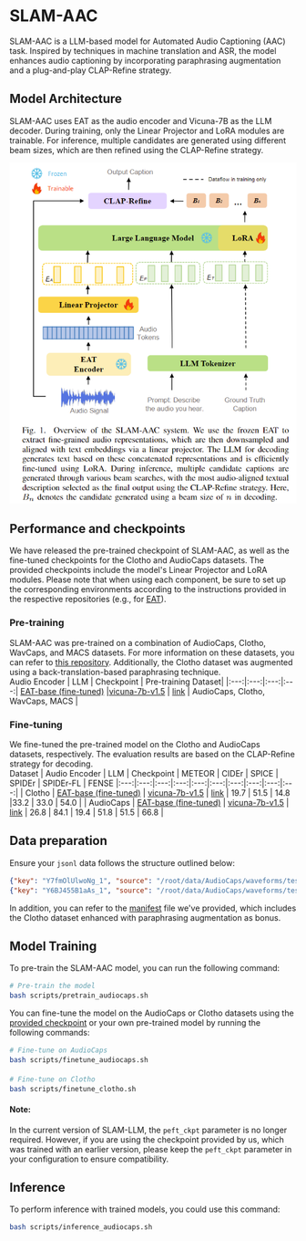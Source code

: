 # SLAM-AAC

SLAM-AAC is a LLM-based model for Automated Audio Captioning (AAC) task. Inspired by techniques in machine translation and ASR, the model enhances audio captioning by incorporating paraphrasing augmentation and a plug-and-play CLAP-Refine strategy. 
<!-- For more details, please refer to the [paper](). -->

## Model Architecture
SLAM-AAC uses EAT as the audio encoder and Vicuna-7B as the LLM decoder. During training, only the Linear Projector and LoRA modules are trainable. For inference, multiple candidates are generated using different beam sizes, which are then refined using the CLAP-Refine strategy.

![](./docs/model.png)

## Performance and checkpoints
We have released the pre-trained checkpoint of SLAM-AAC, as well as the fine-tuned checkpoints for the Clotho and AudioCaps datasets. The provided checkpoints include the model's Linear Projector and LoRA modules. Please note that when using each component, be sure to set up the corresponding environments according to the instructions provided in the respective repositories (e.g., for [EAT](https://github.com/cwx-worst-one/EAT)).

### Pre-training
SLAM-AAC was pre-trained on a combination of AudioCaps, Clotho, WavCaps, and MACS datasets. For more information on these datasets, you can refer to [this repository](https://github.com/Labbeti/aac-datasets). Additionally, the Clotho dataset was augmented using a back-translation-based paraphrasing technique.  
Audio Encoder | LLM | Checkpoint | Pre-training Dataset|
|:---:|:---:|:---:|:---:|
[EAT-base (fine-tuned)](https://drive.google.com/file/d/1aCYiQmoZv_Gh1FxnR-CCWpNAp6DIJzn6/view?usp=sharing) |[vicuna-7b-v1.5](https://huggingface.co/lmsys/vicuna-7b-v1.5) | [link](https://drive.google.com/drive/folders/10kOjB112AeGYA_0mIUr8f1-i5rSg08_O?usp=sharing) | AudioCaps, Clotho, WavCaps, MACS |

### Fine-tuning
We fine-tuned the pre-trained model on the Clotho and AudioCaps datasets, respectively. The evaluation results are based on the CLAP-Refine strategy for decoding.    
Dataset | Audio Encoder | LLM | Checkpoint | METEOR | CIDEr | SPICE | SPIDEr | SPIDEr-FL | FENSE
|:---:|:---:|:---:|:---:|:---:|:---:|:---:|:---:|:---:|:---:|
| Clotho | [EAT-base (fine-tuned)](https://drive.google.com/file/d/1aCYiQmoZv_Gh1FxnR-CCWpNAp6DIJzn6/view?usp=sharing) | [vicuna-7b-v1.5](https://huggingface.co/lmsys/vicuna-7b-v1.5) | [link](https://drive.google.com/drive/folders/1QX7CM9YAddPi02_NRChI5mzsNmBBtA63?usp=sharing) | 19.7 | 51.5 | 14.8 |33.2 | 33.0 | 54.0 |
| AudioCaps | [EAT-base (fine-tuned)](https://drive.google.com/file/d/1aCYiQmoZv_Gh1FxnR-CCWpNAp6DIJzn6/view?usp=sharing) | [vicuna-7b-v1.5](https://huggingface.co/lmsys/vicuna-7b-v1.5) | [link](https://drive.google.com/drive/folders/1GhFPiSVmBE9BvBhYWCEqkFuH-avKl-4g?usp=sharing) | 26.8 | 84.1 | 19.4 | 51.8 | 51.5 | 66.8 |


## Data preparation
Ensure your `jsonl` data follows the structure outlined below:
```json
{"key": "Y7fmOlUlwoNg_1", "source": "/root/data/AudioCaps/waveforms/test/Y7fmOlUlwoNg.wav", "target": "Constant rattling noise and sharp vibrations"}
{"key": "Y6BJ455B1aAs_1", "source": "/root/data/AudioCaps/waveforms/test/Y6BJ455B1aAs.wav", "target": "A rocket flies by followed by a loud explosion and fire crackling as a truck engine runs idle"}
```
In addition, you can refer to the [manifest](https://drive.google.com/drive/folders/1NJinoWg3yXKSPm-pRrhqKLvCD9dtDuDG?usp=sharing) file we've provided, which includes the Clotho dataset enhanced with paraphrasing augmentation as bonus.

## Model Training
To pre-train the SLAM-AAC model, you can run the following command:
```bash
# Pre-train the model
bash scripts/pretrain_audiocaps.sh
```

You can fine-tune the model on the AudioCaps or Clotho datasets using the [provided checkpoint](https://drive.google.com/drive/folders/10kOjB112AeGYA_0mIUr8f1-i5rSg08_O?usp=sharing) or your own pre-trained model by running the following commands:

```bash
# Fine-tune on AudioCaps
bash scripts/finetune_audiocaps.sh

# Fine-tune on Clotho
bash scripts/finetune_clotho.sh
```

#### Note:
In the current version of SLAM-LLM, the `peft_ckpt` parameter is no longer required. However, if you are using the checkpoint provided by us, which was trained with an earlier version, please keep the `peft_ckpt` parameter in your configuration to ensure compatibility.


## Inference
To perform inference with trained models, you could use this command:
```bash
bash scripts/inference_audiocaps.sh
```

<!-- ##  Citation
You can refer to the paper for more results. 
```

``` -->